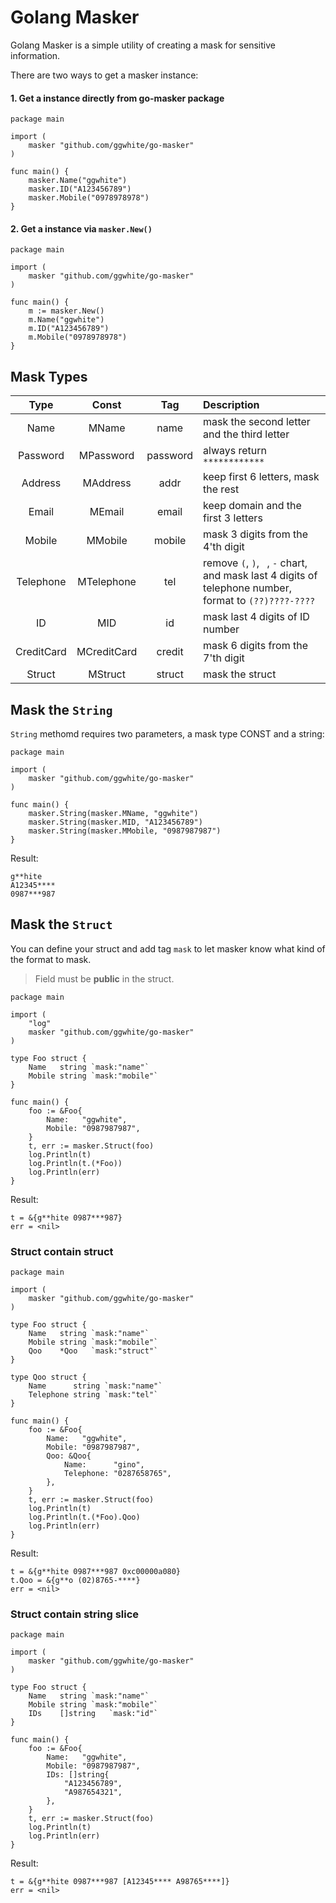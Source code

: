 # Golang Masker

Golang Masker is a simple utility of creating a mask for sensitive information.

There are two ways to get a masker instance:
#### 1. Get a instance directly from go-masker package
``` golang
package main

import (
	masker "github.com/ggwhite/go-masker"
)

func main() {
	masker.Name("ggwhite")
	masker.ID("A123456789")
	masker.Mobile("0978978978")
}
```

#### 2. Get a instance via `masker.New()`
``` golang
package main

import (
	masker "github.com/ggwhite/go-masker"
)

func main() {
	m := masker.New()
	m.Name("ggwhite")
	m.ID("A123456789")
	m.Mobile("0978978978")
}
```

## Mask Types

|Type        |Const        |Tag        |Description                                                                                            |
|:----------:|:-----------:|:---------:|:------------------------------------------------------------------------------------------------------|
|Name        |MName        |name       |mask the second letter and the third letter                                                              |
|Password    |MPassword    |password   |always return `************`                                                                           |
|Address     |MAddress     |addr       |keep first 6 letters, mask the rest                                                                    |
|Email       |MEmail       |email      |keep domain and the first 3 letters                                                                         |
|Mobile      |MMobile      |mobile     |mask 3 digits from the 4'th digit                                                                   |
|Telephone   |MTelephone   |tel        |remove `(`, `)`, ` `, `-` chart, and mask last 4 digits of telephone number, format to `(??)????-????` |
|ID          |MID          |id         |mask last 4 digits of ID number                                                                        |
|CreditCard  |MCreditCard  |credit     |mask 6 digits from the 7'th digit                                                                   |
|Struct      |MStruct      |struct     |mask the struct                                                                                        |

## Mask the `String`

`String` methomd requires two parameters, a mask type CONST and a string:
``` golang
package main

import (
	masker "github.com/ggwhite/go-masker"
)

func main() {
	masker.String(masker.MName, "ggwhite")
	masker.String(masker.MID, "A123456789")
	masker.String(masker.MMobile, "0987987987")
}
```
Result:
```
g**hite
A12345****
0987***987
```

## Mask the `Struct`

You can define your struct and add tag `mask` to let masker know what kind of the format to mask.

> Field must be **public** in the struct.

``` golang
package main

import (
	"log"
	masker "github.com/ggwhite/go-masker"
)

type Foo struct {
	Name   string `mask:"name"`
	Mobile string `mask:"mobile"`
}

func main() {
	foo := &Foo{
		Name:   "ggwhite",
		Mobile: "0987987987",
	}
	t, err := masker.Struct(foo)
	log.Println(t)
	log.Println(t.(*Foo))
	log.Println(err)
}
```

Result:
```
t = &{g**hite 0987***987} 
err = <nil>
```

### Struct contain struct

``` golang
package main

import (
	masker "github.com/ggwhite/go-masker"
)

type Foo struct {
	Name   string `mask:"name"`
	Mobile string `mask:"mobile"`
	Qoo    *Qoo   `mask:"struct"`
}

type Qoo struct {
	Name      string `mask:"name"`
	Telephone string `mask:"tel"`
}

func main() {
	foo := &Foo{
		Name:   "ggwhite",
		Mobile: "0987987987",
		Qoo: &Qoo{
			Name:      "gino",
			Telephone: "0287658765",
		},
	}
	t, err := masker.Struct(foo)
	log.Println(t)
	log.Println(t.(*Foo).Qoo)
	log.Println(err)
}
```

Result:
```
t = &{g**hite 0987***987 0xc00000a080}
t.Qoo = &{g**o (02)8765-****}
err = <nil>
```

### Struct contain string slice
``` golang
package main

import (
	masker "github.com/ggwhite/go-masker"
)

type Foo struct {
	Name   string `mask:"name"`
	Mobile string `mask:"mobile"`
	IDs    []string   `mask:"id"`
}

func main() {
	foo := &Foo{
		Name:   "ggwhite",
		Mobile: "0987987987",
		IDs: []string{
			"A123456789",
			"A987654321",
		},
	}
	t, err := masker.Struct(foo)
	log.Println(t)
	log.Println(err)
}
```

Result:
```
t = &{g**hite 0987***987 [A12345**** A98765****]}
err = <nil>
```
